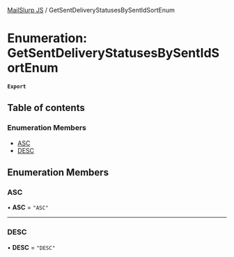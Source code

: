 [MailSlurp JS](../README.md) / GetSentDeliveryStatusesBySentIdSortEnum

# Enumeration: GetSentDeliveryStatusesBySentIdSortEnum

**`Export`**

## Table of contents

### Enumeration Members

- [ASC](GetSentDeliveryStatusesBySentIdSortEnum.md#asc)
- [DESC](GetSentDeliveryStatusesBySentIdSortEnum.md#desc)

## Enumeration Members

### ASC

• **ASC** = ``"ASC"``

___

### DESC

• **DESC** = ``"DESC"``
